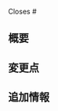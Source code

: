 Closes # <!-- 関連するイシュー番号があれば書く -->

## 概要

<!-- このセクションでは、このPRの目的と概要を簡潔に説明してください。 -->

## 変更点

<!-- このセクショ/ンでは、具体的な変更点や修正箇所を箇条書きでリストアップしてください。 -->

## 追加情報

<!-- その他で記述する情報があれば書いてください -->